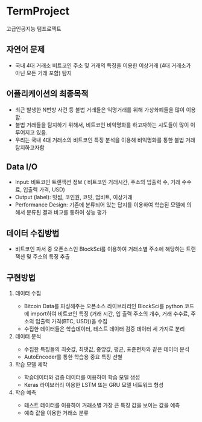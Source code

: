 # TermProject
고급인공지능 텀프로젝트

## 자연어 문제
- 국내 4대 거래소 비트코인 주소 및 거래의 특징을 이용한 이상거래 (4대 거래소가 아닌 모든 거래 포함) 탐지

## 어플리케이션의 최종목적
- 최근 발생한 N번방 사건 등 불법 거래들은 익명거래를 위해 가상화폐들을 많이 이용함.
- 불법 거래들을 탐지하기 위해서, 비트코인 비익명화를 하고자하는 시도들이 많이 이루어지고 있음. 
- 우리는 국내 4대 거래소의 비트코인 특징 분석을 이용해 비익명화를 통한 불법 거래 탐지하고자함 

## Data I/O
- Input: 비트코인 트랜잭션 정보 ( 비트코인 거래시간, 주소의 입출력 수, 거래 수수료, 입출력 가격, USD)
- Output (label): 빗썸, 코인원, 코빗, 업비트, 이상거래
- Performance Design: 기존에 분류되어 있는 답지를 이용하여 학습된 모델에 의해서 분류된 결과 비교를 통하여 성능 평가
## 데이터 수집방법
- 비트코인 파서 중 오픈소스인 BlockSci를 이용하여 거래소별 주소에 해당하는 트랜잭션 및 주소의 특징 추출

## 구현방법
<ol>
  <li> 데이터 수집 </li>
  <ul>
     <li> Bitcoin Data를 파싱해주는 오픈소스 라이브러리인 BlockSci를 python 코드에 import하여 비트코인 특징 (거래 시간, 입 출력 주소의 개수, 거래 수수료, 주소의 입출력 가격(BTC, USD))을 수집 </li>
    <li> 수집한 데이터들은 학습데이터, 테스트 데이터 검증 데이터 세 가지로 분리 </li>
    </ul>
  <li> 데이터 분석</li>
  <ul>
    <li> 수집한 특징들의 최솟값, 최댓값, 중앙값, 평균, 표준편차와 같은 데이터 분석 </li>
    <li> AutoEncoder를 통한 학습용 중요 특징 선별 </li>
   </ul>
  <li> 학습 모델 제작  </li>
  <ul>
     <li> 학습데이터와 검증 데이터를 이용하여 학습 모델 생성</li>
    <li> Keras 라이브러리 이용한 LSTM 또는 GRU 모델 네트워크 형성</li>
  </ul>
  <li> 학습 예측</li>
  <ul>
     <li> 테스트 데이터를 이용하여 거래소별 가장 큰 특징 값을 보이는 값을 예측</li>
     <li>예측 값을 이용한 거래소 분류 </li>
  </ul>
</ol>
